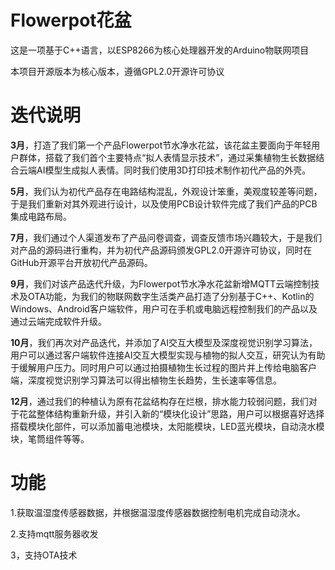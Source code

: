 # Flowerpot花盆
这是一项基于C++语言，以ESP8266为核心处理器开发的Arduino物联网项目

本项目开源版本为核心版本，遵循GPL2.0开源许可协议
# 迭代说明
  **3月**，打造了我们第一个产品Flowerpot节水净水花盆，该花盆主要面向于年轻用户群体，搭载了我们首个主要特点“拟人表情显示技术”，通过采集植物生长数据结合云端AI模型生成拟人表情。同时我们使用3D打印技术制作初代产品的外壳。

  **5月**，我们认为初代产品存在电路结构混乱，外观设计笨重，美观度较差等问题，于是我们重新对其外观进行设计，以及使用PCB设计软件完成了我们产品的PCB集成电路布局。

 **7月**，我们通过个人渠道发布了产品问卷调查，调查反馈市场兴趣较大，于是我们对产品的源码进行重构，并为初代产品源码颁发GPL2.0开源许可协议，同时在GitHub开源平台开放初代产品源码。

 **9月**，我们对该产品迭代升级，为Flowerpot节水净水花盆新增MQTT云端控制技术及OTA功能，为我们的物联网数字生活类产品打造了分别基于C++、Kotlin的Windows、Android客户端软件，用户可在手机或电脑远程控制我们的产品以及通过云端完成软件升级。

  **10月**，我们再次对产品迭代，并添加了AI交互大模型及深度视觉识别学习算法，用户可以通过客户端软件连接AI交互大模型实现与植物的拟人交互，研究认为有助于缓解用户压力。同时用户可以通过拍摄植物生长过程的图片并上传给电脑客户端，深度视觉识别学习算法可以得出植物生长趋势，生长速率等信息。

  **12月**，通过我们的种植认为原有花盆结构存在烂根，排水能力较弱问题，我们对于花盆整体结构重新升级，并引入新的“模块化设计”思路，用户可以根据喜好选择搭载模块化部件，可以添加蓄电池模块，太阳能模块，LED蓝光模块，自动浇水模块，笔筒组件等等。
# 功能
1.获取温湿度传感器数据，并根据温湿度传感器数据控制电机完成自动浇水。

2.支持mqtt服务器收发

3，支持OTA技术


